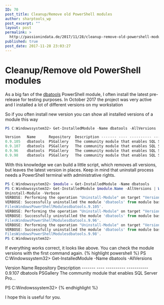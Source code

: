 ```yaml
---
ID: 70
post_title: Cleanup/Remove old PowerShell modules
author: sharptools_wp
post_excerpt: ""
layout: post
permalink: >
  http://passionindata.de/2017/11/28/cleanup-remove-old-powershell-modules/
published: true
post_date: 2017-11-28 23:03:27
---
```

# Cleanup/Remove old PowerShell modules

As a big fan of the [dbatools][1] PowerShell module, I often install the latest pre-release for testing purposes. In October 2017 the project was very active and I installed a lot of different versions on my workstation

So if you often install new version you can show all installed versions of a module this way 
```powershell 
PS C:Windowssystem32> Get-InstalledModule -Name dbatools -AllVersions

Version   Name      Repository  Description ------- ---- ---------- ----------- 
0.9.105   dbatools  PSGallery   The community module that enables SQL Server Pro... 
0.9.107   dbatools  PSGallery   The community module that enables SQL Server Pro... 
0.9.96    dbatools  PSGallery   The community module that enables SQL Server Pro... 
0.9.98    dbatools  PSGallery   The community module that enables SQL Server Pro... 
```

With this knowledge we can build a little script, which removes all versions, but leaves the latest version in places. Keep in mind that uninstall process needs a PowerShell terminal with administrative rights. 
```powershell
PS C:Windowssystem32> $module = Get-InstalledModule -Name dbatools
PS C:Windowssystem32> Get-InstalledModule $module.Name -AllVersions | Where-Object {$_.Version -ne $module.Version} |
Uninstall-Module -Verbose
VERBOSE: Performing the operation "Uninstall-Module" on target "Version '0.9.105' of module 'dbatools'".
VERBOSE: Successfully uninstalled the module 'dbatools' from module base 'C:Program
FilesWindowsPowerShellModulesdbatools.9.105'.
VERBOSE: Performing the operation "Uninstall-Module" on target "Version '0.9.96' of module 'dbatools'".
VERBOSE: Successfully uninstalled the module 'dbatools' from module base 'C:Program
FilesWindowsPowerShellModulesdbatools.9.96'.
VERBOSE: Performing the operation "Uninstall-Module" on target "Version '0.9.98' of module 'dbatools'".
VERBOSE: Successfully uninstalled the module 'dbatools' from module base 'C:Program
FilesWindowsPowerShellModulesdbatools.9.98'.
PS C:Windowssystem32>
```

If everything works correct, it looks like above. You can check the module versions with the first command again. 
{% highlight powershell %}
PS C:Windowssystem32> Get-InstalledModule -Name dbatools -AllVersions

Version Name      Repository  Description ------- ---- ---------- ----------- 
0.9.107 dbatools  PSGallery   The community module that enables SQL Server Pro...

PS C:Windowssystem32> 
{% endhighlight %}

I hope this is useful for you.

 [1]: https://github.com/sqlcollaborative/dbatools
